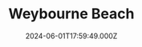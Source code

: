 ---
date: 2024-06-01T17:59:49.000Z
title: Weybourne Beach
latitude: 52.94875147557355
longitude: 1.1400596369321208
category: checkin
---